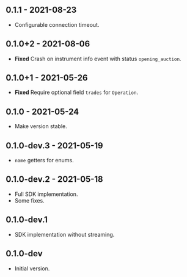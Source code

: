 ## 0.1.1 - 2021-08-23

- Configurable connection timeout.

## 0.1.0+2 - 2021-08-06

- **Fixed** Crash on instrument info event with status `opening_auction`.

## 0.1.0+1 - 2021-05-26

- **Fixed** Require optional field `trades` for `Operation`.

## 0.1.0 - 2021-05-24

- Make version stable.

## 0.1.0-dev.3 - 2021-05-19

- `name` getters for enums.

## 0.1.0-dev.2 - 2021-05-18

- Full SDK implementation.
- Some fixes.

## 0.1.0-dev.1

- SDK implementation without streaming.

## 0.1.0-dev

- Initial version.
